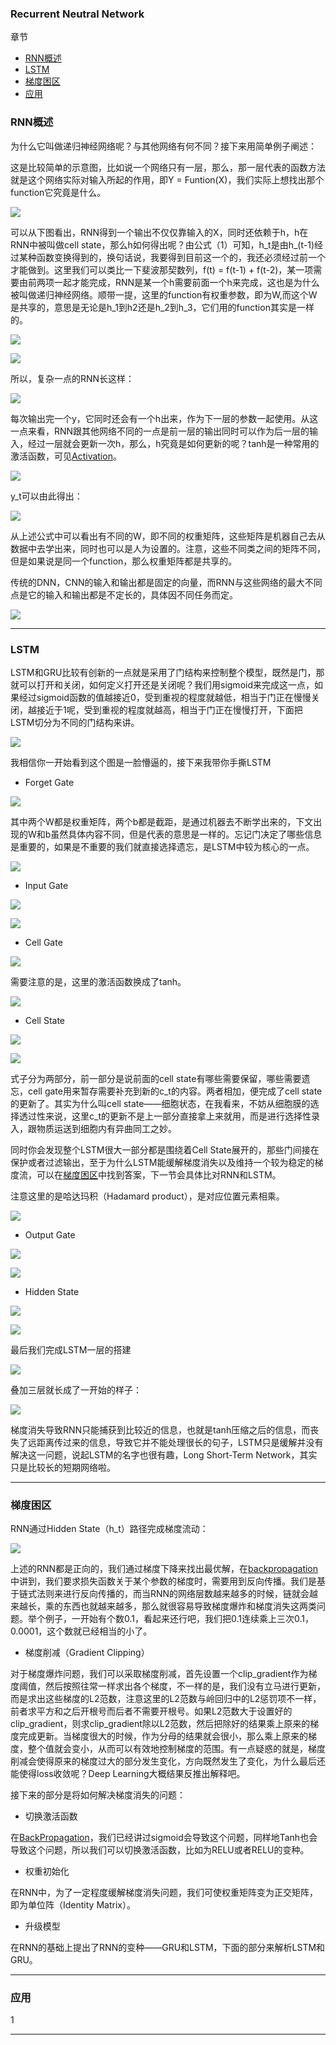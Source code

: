 ### Recurrent Neutral Network

章节

- [RNN概述](#summary)
- [LSTM](#lstm)
- [梯度困区](#problems)
- [应用](#application)

### <div id='summary'>RNN概述</div>

为什么它叫做递归神经网络呢？与其他网络有何不同？接下来用简单例子阐述：

这是比较简单的示意图，比如说一个网络只有一层，那么，那一层代表的函数方法就是这个网络实际对输入所起的作用，即Y = Funtion(X)，我们实际上想找出那个function它究竟是什么。

![](https://github.com/sherlcok314159/ML/blob/main/Images/network.png)

可以从下图看出，RNN得到一个输出不仅仅靠输入的X，同时还依赖于h，h在RNN中被叫做cell state，那么h如何得出呢？由公式（1）可知，h_t是由h_(t-1)经过某种函数变换得到的，换句话说，我要得到目前这一个的，我还必须经过前一个才能做到。这里我们可以类比一下斐波那契数列，f(t) = f(t-1) + f(t-2)，某一项需要由前两项一起才能完成，RNN是某一个h需要前面一个h来完成，这也是为什么被叫做递归神经网络。顺带一提，这里的function有权重参数，即为W,而这个W是共享的，意思是无论是h_1到h2还是h_2到h_3，它们用的function其实是一样的。

![](https://github.com/sherlcok314159/ML/blob/main/Images/rnn.png)

![](https://github.com/sherlcok314159/ML/blob/main/Images/ht.png)

所以，复杂一点的RNN长这样：

![](https://github.com/sherlcok314159/ML/blob/main/Images/rnn_1.png)

每次输出完一个y，它同时还会有一个h出来，作为下一层的参数一起使用。从这一点来看，RNN跟其他网络不同的一点是前一层的输出同时可以作为后一层的输入，经过一层就会更新一次h，那么，h究竟是如何更新的呢？tanh是一种常用的激活函数，可见[Activation](../activation.md)。

![](https://github.com/sherlcok314159/ML/blob/main/Images/htt.png)

y_t可以由此得出：

![](https://github.com/sherlcok314159/ML/blob/main/Images/y_t.png)

从上述公式中可以看出有不同的W，即不同的权重矩阵，这些矩阵是机器自己去从数据中去学出来，同时也可以是人为设置的。注意，这些不同类之间的矩阵不同，但是如果说是同一个function，那么权重矩阵都是共享的。

传统的DNN，CNN的输入和输出都是固定的向量，而RNN与这些网络的最大不同点是它的输入和输出都是不定长的，具体因不同任务而定。

![](https://github.com/sherlcok314159/ML/blob/main/Images/many_lengths.png)

***
### <div id='lstm'>LSTM</div>

LSTM和GRU比较有创新的一点就是采用了门结构来控制整个模型，既然是门，那就可以打开和关闭，如何定义打开还是关闭呢？我们用sigmoid来完成这一点，如果经过sigmoid函数的值越接近0，受到重视的程度就越低，相当于门正在慢慢关闭，越接近于1呢，受到重视的程度就越高，相当于门正在慢慢打开，下面把LSTM切分为不同的门结构来讲。

![](https://github.com/sherlcok314159/ML/blob/main/Images/final_.png)

我相信你一开始看到这个图是一脸懵逼的，接下来我带你手撕LSTM

- Forget Gate

![](https://github.com/sherlcok314159/ML/blob/main/Images/f_t.png)

其中两个W都是权重矩阵，两个b都是截距，是通过机器去不断学出来的，下文出现的W和b虽然具体内容不同，但是代表的意思是一样的。忘记门决定了哪些信息是重要的，如果是不重要的我们就直接选择遗忘，是LSTM中较为核心的一点。

![](https://github.com/sherlcok314159/ML/blob/main/Images/f_t_.png)

- Input Gate

![](https://github.com/sherlcok314159/ML/blob/main/Images/i_t.png)

![](https://github.com/sherlcok314159/ML/blob/main/Images/i_t_.png)

- Cell Gate

![](https://github.com/sherlcok314159/ML/blob/main/Images/g_t.png)

需要注意的是，这里的激活函数换成了tanh。

![](https://github.com/sherlcok314159/ML/blob/main/Images/g_t_.png)

- Cell State

![](https://github.com/sherlcok314159/ML/blob/main/Images/c_t.png)

![](https://github.com/sherlcok314159/ML/blob/main/Images/c_t_.png)

式子分为两部分，前一部分是说前面的cell state有哪些需要保留，哪些需要遗忘，cell gate用来暂存需要补充到新的c_t的内容。两者相加，便完成了cell state的更新了。其实为什么叫cell state——细胞状态，在我看来，不妨从细胞膜的选择透过性来说，这里c_t的更新不是上一部分直接拿上来就用，而是进行选择性录入，跟物质运送到细胞内有异曲同工之妙。

同时你会发现整个LSTM很大一部分都是围绕着Cell State展开的，那些门间接在保护或者过滤输出，至于为什么LSTM能缓解梯度消失以及维持一个较为稳定的梯度流，可以在[梯度困区](#problems)中找到答案，下一节会具体比对RNN和LSTM。

注意这里的是哈达玛积（Hadamard product），是对应位置元素相乘。

![](https://github.com/sherlcok314159/ML/blob/main/Images/had_.png)


- Output Gate

![](https://github.com/sherlcok314159/ML/blob/main/Images/o_t__.png)

![](https://github.com/sherlcok314159/ML/blob/main/Images/o_t_.png)


- Hidden State

![](https://github.com/sherlcok314159/ML/blob/main/Images/h_t.png)

![](https://github.com/sherlcok314159/ML/blob/main/Images/h_t_.png)

最后我们完成LSTM一层的搭建

![](https://github.com/sherlcok314159/ML/blob/main/Images/final.png)

叠加三层就长成了一开始的样子：

![](https://github.com/sherlcok314159/ML/blob/main/Images/final_.png)

梯度消失导致RNN只能捕获到比较近的信息，也就是tanh压缩之后的信息，而丧失了远距离传过来的信息，导致它并不能处理很长的句子，LSTM只是缓解并没有解决这一问题，说起LSTM的名字也很有趣，Long Short-Term Network，其实只是比较长的短期网络啦。
***

### <div id='problems'>梯度困区</div>

RNN通过Hidden State（h_t）路径完成梯度流动：

![](https://github.com/sherlcok314159/ML/blob/main/Images/rnn_ht.png)


上述的RNN都是正向的，我们通过梯度下降来找出最优解，在[backpropagation](../bp.md)中讲到，我们要求损失函数关于某个参数的梯度时，需要用到反向传播。我们是基于链式法则来进行反向传播的，而当RNN的网络层数越来越多的时候，链就会越来越长，乘的东西也就越来越多，那么就很容易导致梯度爆炸和梯度消失这两类问题。举个例子，一开始有个数0.1，看起来还行吧，我们把0.1连续乘上三次0.1，0.0001，这个数就已经相当的小了。

- 梯度削减（Gradient Clipping）

对于梯度爆炸问题，我们可以采取梯度削减，首先设置一个clip_gradient作为梯度阈值，然后按照往常一样求出各个梯度，不一样的是，我们没有立马进行更新，而是求出这些梯度的L2范数，注意这里的L2范数与岭回归中的L2惩罚项不一样，前者求平方和之后开根号而后者不需要开根号。如果L2范数大于设置好的clip_gradient，则求clip_gradient除以L2范数，然后把除好的结果乘上原来的梯度完成更新。当梯度很大的时候，作为分母的结果就会很小，那么乘上原来的梯度，整个值就会变小，从而可以有效地控制梯度的范围。有一点疑惑的就是，梯度削减会使得原来的梯度过大的部分发生变化，方向既然发生了变化，为什么最后还能使得loss收敛呢？Deep Learning大概结果反推出解释吧。

接下来的部分是将如何解决梯度消失的问题：

- 切换激活函数

在[BackPropagation](https://github.com/sherlcok314159/ML/blob/main/NN/bp.md)，我们已经讲过sigmoid会导致这个问题，同样地Tanh也会导致这个问题，所以我们可以切换激活函数，比如为RELU或者RELU的变种。

- 权重初始化

在RNN中，为了一定程度缓解梯度消失问题，我们可使权重矩阵变为正交矩阵，即为单位阵（Identity Matrix）。

- 升级模型

在RNN的基础上提出了RNN的变种——GRU和LSTM，下面的部分来解析LSTM和GRU。
***
### <div id='application'>应用</div>

1
***

